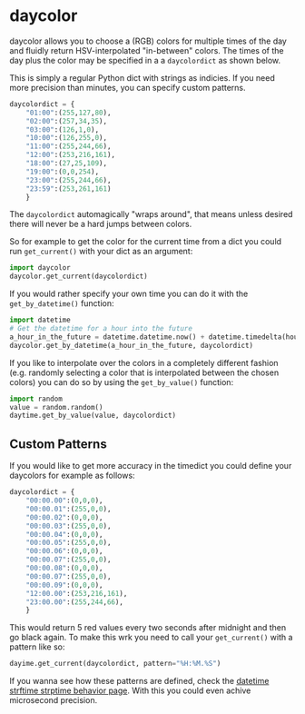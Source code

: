 # daycolor

daycolor allows you to choose a (RGB) colors for multiple times of the day and fluidly return HSV-interpolated "in-between" colors. The times of the day plus the color may be specified in a a `daycolordict` as shown below. 

This is simply a regular Python dict with strings as indicies. If you need more precision than minutes, you can specify custom patterns.

```python
daycolordict = {
    "01:00":(255,127,80),
    "02:00":(257,34,35),
    "03:00":(126,1,0),
    "10:00":(126,255,0),
    "11:00":(255,244,66),
    "12:00":(253,216,161),
    "18:00":(27,25,109),
    "19:00":(0,0,254),
    "23:00":(255,244,66),
    "23:59":(253,261,161)
    }
```

The `daycolordict` automagically "wraps around", that means unless desired there will never be a hard jumps between colors.



So for example to get the color for the current time from a dict you could run `get_current()` with your dict as an argument:

```python
import daycolor
daycolor.get_current(daycolordict)
```

If you would rather specify your own time you can do it with the `get_by_datetime()` function:

```python
import datetime
# Get the datetime for a hour into the future
a_hour_in_the_future = datetime.datetime.now() + datetime.timedelta(hours=1)
daycolor.get_by_datetime(a_hour_in_the_future, daycolordict)
```

If you like to interpolate over the colors in a completely different fashion (e.g. randomly selecting a color that is interpolated between the chosen colors) you can do so by using the `get_by_value()` function:

```python
import random
value = random.random()
daytime.get_by_value(value, daycolordict)
```

## Custom Patterns

If you would like to get more accuracy in the timedict you could define your daycolors for example as follows:

```python
daycolordict = {
    "00:00.00":(0,0,0),
    "00:00.01":(255,0,0),
    "00:00.02":(0,0,0),
    "00:00.03":(255,0,0),
    "00:00.04":(0,0,0),
    "00:00.05":(255,0,0),
    "00:00.06":(0,0,0),
    "00:00.07":(255,0,0),
    "00:00.08":(0,0,0),
    "00:00.07":(255,0,0),
    "00:00.09":(0,0,0),
    "12:00.00":(253,216,161),
    "23:00.00":(255,244,66),
    }
```

This would return 5 red values every two seconds after midnight and then go black again. To make this wrk you need to call your `get_current()` with a pattern like so:

```python
dayime.get_current(daycolordict, pattern="%H:%M.%S")
```

If you wanna see how these patterns are defined, check the [datetime strftime strptime behavior page](https://docs.python.org/3/library/datetime.html#strftime-strptime-behavior). With this you could even achive microsecond precision.